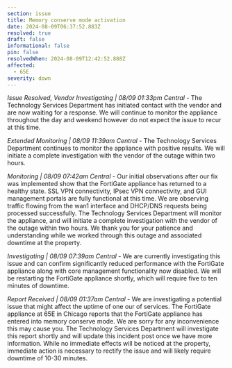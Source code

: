 ```yaml
---
section: issue
title: Memory conserve mode activation
date: 2024-08-09T06:37:52.883Z
resolved: true
draft: false
informational: false
pin: false
resolvedWhen: 2024-08-09T12:42:52.888Z
affected:
  - 65E
severity: down
---
```

*Issue Resolved, Vendor Investigating | 08/09 01:33pm Central* - The Technology Services Department has initiated contact with the vendor and are now waiting for a response. We will continue to monitor the appliance throughout the day and weekend however do not expect the issue to recur at this time.

*Extended Monitoring | 08/09 11:39am Central* - The Technology Services Department continues to monitor the appliance with positive results. We will initiate a complete investigation with the vendor of the outage within two hours.

*Monitoring | 08/09 07:42am Central* - Our initial observations after our fix was implemented show that the FortiGate appliance has returned to a healthy state. SSL VPN connectivity, IPsec VPN connectivity, and GUI management portals are fully functional at this time. We are observing traffic flowing from the wan1 interface and DHCP/DNS requests being processed successfully. The Technology Services Department will monitor the appliance, and will initiate a complete investigation with the vendor of the outage within two hours. We thank you for your patience and understanding while we worked through this outage and associated downtime at the property.

*Investigating | 08/09 07:39am Central* - We are currently investigating this issue and can confirm significantly reduced performance with the FortiGate appliance along with core management functionality now disabled. We will be restarting the FortiGate appliance shortly, which will require five to ten minutes of downtime.

*Report Received | 08/09 01:37am Central* - We are investigating a potential issue that might affect the uptime of one our of services. The FortiGate appliance at 65E in Chicago reports that the FortiGate appliance has entered into memory conserve mode. We are sorry for any inconvenience this may cause you. The Technology Services Department will investigate this report shortly and will update this incident post once we have more information. While no immediate effects will be noticed at the property, immediate action is necessary to rectify the issue and will likely require downtime of 10-30 minutes.